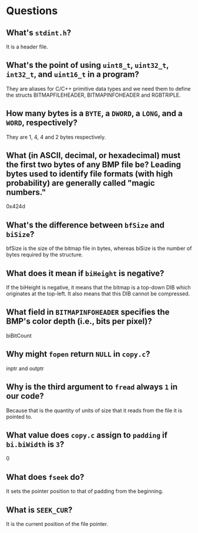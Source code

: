# Questions

## What's `stdint.h`?

It is a header file.

## What's the point of using `uint8_t`, `uint32_t`, `int32_t`, and `uint16_t` in a program?

They are aliases for C/C++ primitive data types and we need them to define the structs BITMAPFILEHEADER, BITMAPINFOHEADER and RGBTRIPLE.

## How many bytes is a `BYTE`, a `DWORD`, a `LONG`, and a `WORD`, respectively?

They are 1, 4, 4 and 2 bytes respectively.

## What (in ASCII, decimal, or hexadecimal) must the first two bytes of any BMP file be? Leading bytes used to identify file formats (with high probability) are generally called "magic numbers."

0x424d

## What's the difference between `bfSize` and `biSize`?

bfSize is the size of the bitmap file in bytes, whereas biSize is the number of bytes required by the structure.

## What does it mean if `biHeight` is negative?

If the biHeight is negative, it means that the bitmap is a top-down DIB which originates at the top-left. It also means that this DIB cannot be compressed.

## What field in `BITMAPINFOHEADER` specifies the BMP's color depth (i.e., bits per pixel)?

biBitCount

## Why might `fopen` return `NULL` in `copy.c`?

inptr and outptr

## Why is the third argument to `fread` always `1` in our code?

Because that is the quantity of units of size that it reads from the file it is pointed to. 

## What value does `copy.c` assign to `padding` if `bi.biWidth` is `3`?

0

## What does `fseek` do?

It sets the pointer position to that of padding from the beginning.

## What is `SEEK_CUR`?

It is the current position of the file pointer.